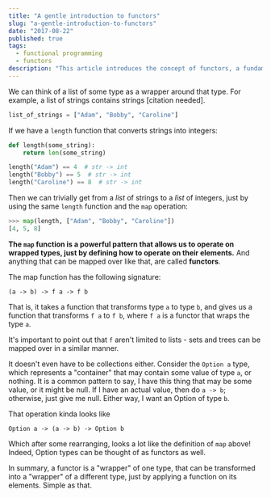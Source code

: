 ```yaml
---
title: "A gentle introduction to functors"
slug: "a-gentle-introduction-to-functors"
date: "2017-08-22"
published: true
tags:
  - functional programming
  - functors
description: "This article introduces the concept of functors, a fundamental concept in functional programming that allows for mapping over wrapped types."
---
```


We can think of a list of some type as a wrapper around that type. For example, a list of strings contains strings [citation needed].

```python
list_of_strings = ["Adam", "Bobby", "Caroline"]
```

If we have a `length` function that converts strings into integers:

```python
def length(some_string):
    return len(some_string)

length("Adam") == 4  # str -> int
length("Bobby") == 5  # str -> int
length("Caroline") == 8  # str -> int
```

Then we can trivially get from a _list_ of strings to a _list_ of integers, just by using the same `length` function and the `map` operation:

```python
>>> map(length, ["Adam", "Bobby", "Caroline"])
[4, 5, 8]
```

**The `map` function is a powerful pattern that allows us to operate on wrapped types, just by defining how to operate on their elements.** And anything that can be mapped over like that, are called **functors**.

The map function has the following signature:

```
(a -> b) -> f a -> f b
```

That is, it takes a function that transforms type `a` to type `b`, and gives us a function that transforms `f a` to `f b`, where `f a` is a functor that wraps the type `a`.

It's important to point out that `f` aren't limited to lists - sets and trees can be mapped over in a similar manner.

It doesn't even have to be collections either. Consider the `Option a` type, which represents a "container" that may contain some value of type `a`, or nothing. It is a common pattern to say, I have this thing that may be some value, or it might be null. If I have an actual value, then do `a -> b`; otherwise, just give me null. Either way, I want an Option of type `b`.

That operation kinda looks like

```
Option a -> (a -> b) -> Option b
```

Which after some rearranging, looks a lot like the definition of `map` above! Indeed, Option types can be thought of as functors as well.

In summary, a functor is a "wrapper" of one type, that can be transformed into a "wrapper" of a different type, just by applying a function on its elements. Simple as that.
